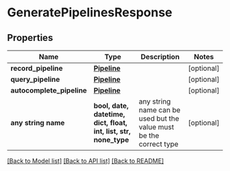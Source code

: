 # GeneratePipelinesResponse


## Properties
Name | Type | Description | Notes
------------ | ------------- | ------------- | -------------
**record_pipeline** | [**Pipeline**](Pipeline.md) |  | [optional] 
**query_pipeline** | [**Pipeline**](Pipeline.md) |  | [optional] 
**autocomplete_pipeline** | [**Pipeline**](Pipeline.md) |  | [optional] 
**any string name** | **bool, date, datetime, dict, float, int, list, str, none_type** | any string name can be used but the value must be the correct type | [optional]

[[Back to Model list]](../README.md#documentation-for-models) [[Back to API list]](../README.md#documentation-for-api-endpoints) [[Back to README]](../README.md)


